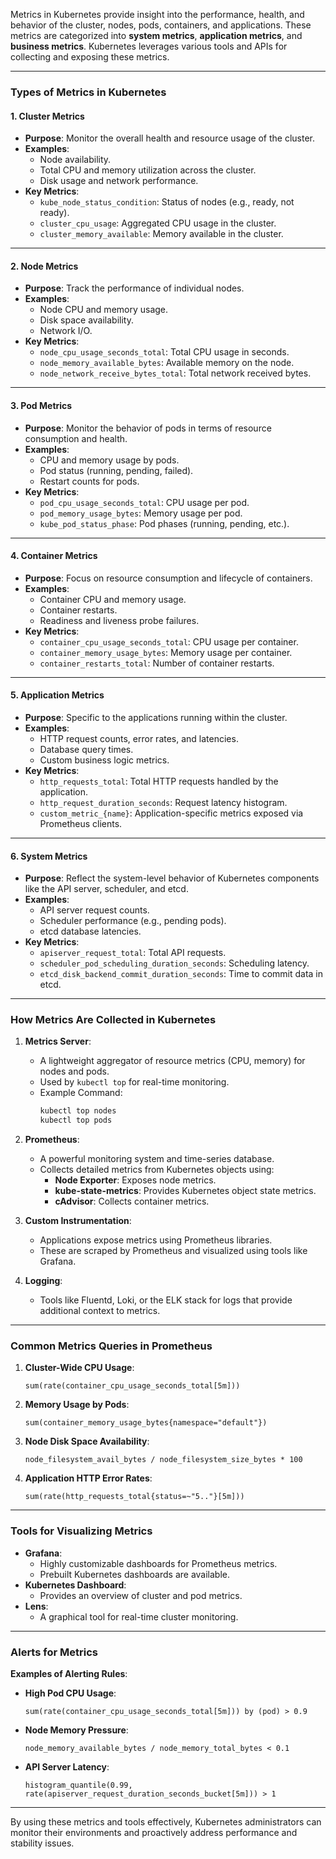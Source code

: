 Metrics in Kubernetes provide insight into the performance, health, and behavior of the cluster, nodes, pods, containers, and applications. These metrics are categorized into **system metrics**, **application metrics**, and **business metrics**. Kubernetes leverages various tools and APIs for collecting and exposing these metrics.

---

### **Types of Metrics in Kubernetes**

#### 1. **Cluster Metrics**
   - **Purpose**: Monitor the overall health and resource usage of the cluster.
   - **Examples**:
     - Node availability.
     - Total CPU and memory utilization across the cluster.
     - Disk usage and network performance.
   - **Key Metrics**:
     - `kube_node_status_condition`: Status of nodes (e.g., ready, not ready).
     - `cluster_cpu_usage`: Aggregated CPU usage in the cluster.
     - `cluster_memory_available`: Memory available in the cluster.

---

#### 2. **Node Metrics**
   - **Purpose**: Track the performance of individual nodes.
   - **Examples**:
     - Node CPU and memory usage.
     - Disk space availability.
     - Network I/O.
   - **Key Metrics**:
     - `node_cpu_usage_seconds_total`: Total CPU usage in seconds.
     - `node_memory_available_bytes`: Available memory on the node.
     - `node_network_receive_bytes_total`: Total network received bytes.

---

#### 3. **Pod Metrics**
   - **Purpose**: Monitor the behavior of pods in terms of resource consumption and health.
   - **Examples**:
     - CPU and memory usage by pods.
     - Pod status (running, pending, failed).
     - Restart counts for pods.
   - **Key Metrics**:
     - `pod_cpu_usage_seconds_total`: CPU usage per pod.
     - `pod_memory_usage_bytes`: Memory usage per pod.
     - `kube_pod_status_phase`: Pod phases (running, pending, etc.).

---

#### 4. **Container Metrics**
   - **Purpose**: Focus on resource consumption and lifecycle of containers.
   - **Examples**:
     - Container CPU and memory usage.
     - Container restarts.
     - Readiness and liveness probe failures.
   - **Key Metrics**:
     - `container_cpu_usage_seconds_total`: CPU usage per container.
     - `container_memory_usage_bytes`: Memory usage per container.
     - `container_restarts_total`: Number of container restarts.

---

#### 5. **Application Metrics**
   - **Purpose**: Specific to the applications running within the cluster.
   - **Examples**:
     - HTTP request counts, error rates, and latencies.
     - Database query times.
     - Custom business logic metrics.
   - **Key Metrics**:
     - `http_requests_total`: Total HTTP requests handled by the application.
     - `http_request_duration_seconds`: Request latency histogram.
     - `custom_metric_{name}`: Application-specific metrics exposed via Prometheus clients.

---

#### 6. **System Metrics**
   - **Purpose**: Reflect the system-level behavior of Kubernetes components like the API server, scheduler, and etcd.
   - **Examples**:
     - API server request counts.
     - Scheduler performance (e.g., pending pods).
     - etcd database latencies.
   - **Key Metrics**:
     - `apiserver_request_total`: Total API requests.
     - `scheduler_pod_scheduling_duration_seconds`: Scheduling latency.
     - `etcd_disk_backend_commit_duration_seconds`: Time to commit data in etcd.

---

### **How Metrics Are Collected in Kubernetes**

1. **Metrics Server**:
   - A lightweight aggregator of resource metrics (CPU, memory) for nodes and pods.
   - Used by `kubectl top` for real-time monitoring.
   - Example Command:
     ```bash
     kubectl top nodes
     kubectl top pods
     ```

2. **Prometheus**:
   - A powerful monitoring system and time-series database.
   - Collects detailed metrics from Kubernetes objects using:
     - **Node Exporter**: Exposes node metrics.
     - **kube-state-metrics**: Provides Kubernetes object state metrics.
     - **cAdvisor**: Collects container metrics.

3. **Custom Instrumentation**:
   - Applications expose metrics using Prometheus libraries.
   - These are scraped by Prometheus and visualized using tools like Grafana.

4. **Logging**:
   - Tools like Fluentd, Loki, or the ELK stack for logs that provide additional context to metrics.

---

### **Common Metrics Queries in Prometheus**

1. **Cluster-Wide CPU Usage**:
   ```promql
   sum(rate(container_cpu_usage_seconds_total[5m]))
   ```

2. **Memory Usage by Pods**:
   ```promql
   sum(container_memory_usage_bytes{namespace="default"})
   ```

3. **Node Disk Space Availability**:
   ```promql
   node_filesystem_avail_bytes / node_filesystem_size_bytes * 100
   ```

4. **Application HTTP Error Rates**:
   ```promql
   sum(rate(http_requests_total{status=~"5.."}[5m]))
   ```

---

### **Tools for Visualizing Metrics**
- **Grafana**:
  - Highly customizable dashboards for Prometheus metrics.
  - Prebuilt Kubernetes dashboards are available.
- **Kubernetes Dashboard**:
  - Provides an overview of cluster and pod metrics.
- **Lens**:
  - A graphical tool for real-time cluster monitoring.

---

### **Alerts for Metrics**

**Examples of Alerting Rules**:
- **High Pod CPU Usage**:
  ```promql
  sum(rate(container_cpu_usage_seconds_total[5m])) by (pod) > 0.9
  ```
- **Node Memory Pressure**:
  ```promql
  node_memory_available_bytes / node_memory_total_bytes < 0.1
  ```
- **API Server Latency**:
  ```promql
  histogram_quantile(0.99, rate(apiserver_request_duration_seconds_bucket[5m])) > 1
  ```

---

By using these metrics and tools effectively, Kubernetes administrators can monitor their environments and proactively address performance and stability issues.
